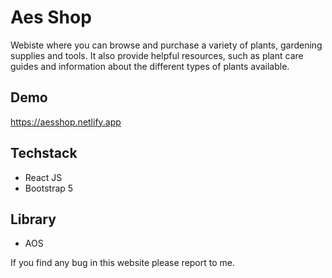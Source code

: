 # Aes Shop
Webiste where you can browse and purchase a variety of plants, gardening supplies and tools. It also provide helpful resources, such as plant care guides and information about the different types of plants available.

## Demo
https://aesshop.netlify.app

## Techstack
- React JS
- Bootstrap 5

## Library
- AOS



If you find any bug in this website please report to me.
